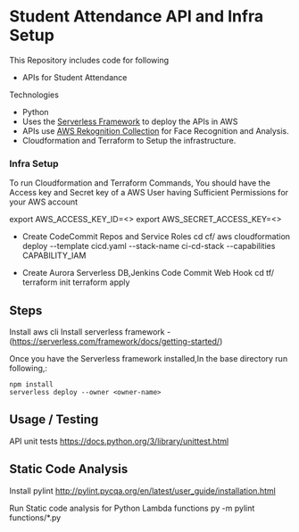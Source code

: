 # Student Attendance API and Infra Setup

This Repository includes code for following
  * APIs for Student Attendance 



Technologies
* Python
* Uses the [Serverless Framework](https://serverless.com/) to deploy the APIs in AWS
* APIs use [AWS Rekognition Collection](https://aws.amazon.com/rekognition/) for Face Recognition and Analysis.
* Cloudformation and Terraform to Setup the infrastructure.


### Infra Setup

To run Cloudformation and Terraform Commands,
You should have the Access key and Secret key of a AWS User having Sufficient Permissions for your AWS account

export AWS_ACCESS_KEY_ID=<>
export AWS_SECRET_ACCESS_KEY=<>

* Create CodeCommit Repos and Service Roles
cd  cf/
aws cloudformation deploy --template cicd.yaml --stack-name ci-cd-stack  --capabilities CAPABILITY_IAM

* Create Aurora Serverless DB,Jenkins Code Commit Web Hook
cd tf/
terraform init
terraform apply

## Steps

Install aws cli 
Install serverless framework - (https://serverless.com/framework/docs/getting-started/)

Once you have the Serverless framework installed,In the base directory run following,:

```
npm install
serverless deploy --owner <owner-name>
```

## Usage / Testing

API unit tests
https://docs.python.org/3/library/unittest.html

## Static Code Analysis
Install pylint
http://pylint.pycqa.org/en/latest/user_guide/installation.html

Run Static code analysis for Python Lambda functions
py -m pylint functions/*.py



